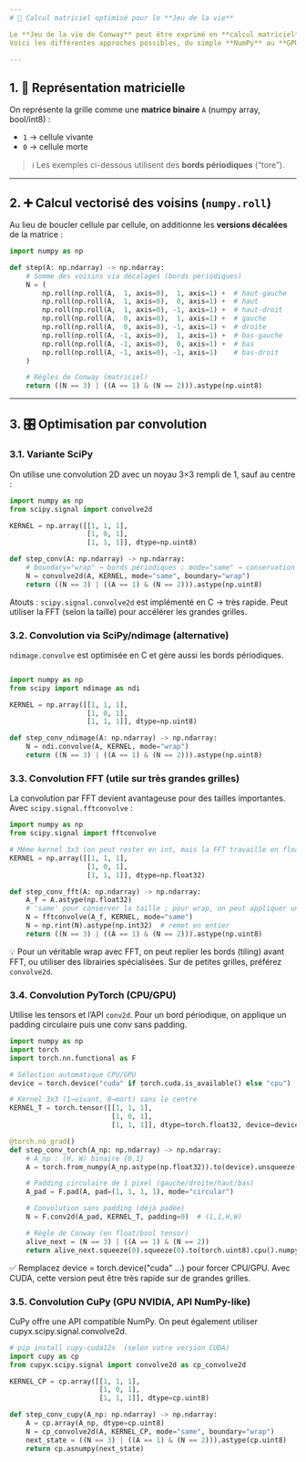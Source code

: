 ```yaml
---
# 🚀 Calcul matriciel optimisé pour le **Jeu de la vie**

Le **Jeu de la vie de Conway** peut être exprimé en **calcul matriciel** pour accélérer drastiquement son exécution.  
Voici les différentes approches possibles, du simple **NumPy** au **GPU**.

---
```


## 1. 🎲 Représentation matricielle
On représente la grille comme une **matrice binaire** `A` (numpy array, bool/int8) :  
- `1` → cellule vivante  
- `0` → cellule morte

> ℹ️ Les exemples ci-dessous utilisent des **bords périodiques** (“tore”).  

---

## 2. ➕ Calcul vectorisé des voisins (`numpy.roll`)
Au lieu de boucler cellule par cellule, on additionne les **versions décalées** de la matrice :

```python
import numpy as np

def step(A: np.ndarray) -> np.ndarray:
    # Somme des voisins via décalages (bords périodiques)
    N = (
        np.roll(np.roll(A,  1, axis=0),  1, axis=1) +  # haut-gauche
        np.roll(np.roll(A,  1, axis=0),  0, axis=1) +  # haut
        np.roll(np.roll(A,  1, axis=0), -1, axis=1) +  # haut-droit
        np.roll(np.roll(A,  0, axis=0),  1, axis=1) +  # gauche
        np.roll(np.roll(A,  0, axis=0), -1, axis=1) +  # droite
        np.roll(np.roll(A, -1, axis=0),  1, axis=1) +  # bas-gauche
        np.roll(np.roll(A, -1, axis=0),  0, axis=1) +  # bas
        np.roll(np.roll(A, -1, axis=0), -1, axis=1)    # bas-droit
    )

    # Règles de Conway (matriciel)
    return ((N == 3) | ((A == 1) & (N == 2))).astype(np.uint8)
```

---

## 3. 🎛️ Optimisation par convolution

### 3.1. Variante SciPy
On utilise une convolution 2D avec un noyau 3×3 rempli de 1, sauf au centre :
```python
import numpy as np
from scipy.signal import convolve2d

KERNEL = np.array([[1, 1, 1],
                   [1, 0, 1],
                   [1, 1, 1]], dtype=np.uint8)

def step_conv(A: np.ndarray) -> np.ndarray:
    # boundary="wrap" → bords périodiques ; mode="same" → conservation de la taille
    N = convolve2d(A, KERNEL, mode="same", boundary="wrap")
    return ((N == 3) | ((A == 1) & (N == 2))).astype(np.uint8)
```
Atouts :
`scipy.signal.convolve2d` est implémenté en C → très rapide.
Peut utiliser la FFT (selon la taille) pour accélérer les grandes grilles.

### 3.2. Convolution via SciPy/ndimage (alternative)
`ndimage.convolve` est optimisée en C et gère aussi les bords périodiques.

```python
```

```python
import numpy as np
from scipy import ndimage as ndi

KERNEL = np.array([[1, 1, 1],
                   [1, 0, 1],
                   [1, 1, 1]], dtype=np.uint8)

def step_conv_ndimage(A: np.ndarray) -> np.ndarray:
    N = ndi.convolve(A, KERNEL, mode="wrap")
    return ((N == 3) | ((A == 1) & (N == 2))).astype(np.uint8)
```

### 3.3. Convolution FFT (utile sur très grandes grilles)
La convolution par FFT devient avantageuse pour des tailles importantes. Avec `scipy.signal.fftconvolve` :

```python
import numpy as np
from scipy.signal import fftconvolve

# Même kernel 3x3 (on peut rester en int, mais la FFT travaille en float)
KERNEL = np.array([[1, 1, 1],
                   [1, 0, 1],
                   [1, 1, 1]], dtype=np.float32)

def step_conv_fft(A: np.ndarray) -> np.ndarray:
    A_f = A.astype(np.float32)
    # 'same' pour conserver la taille ; pour wrap, on peut appliquer un padding circulaire manuel
    N = fftconvolve(A_f, KERNEL, mode="same")
    N = np.rint(N).astype(np.int32)  # remet en entier
    return ((N == 3) | ((A == 1) & (N == 2))).astype(np.uint8)
```


💡 Pour un véritable wrap avec FFT, on peut replier les bords (tiling) avant FFT, ou utiliser des librairies spécialisées. Sur de petites grilles, préférez `convolve2d`.

### 3.4. Convolution PyTorch (CPU/GPU)
Utilise les tensors et l’API `conv2d`. Pour un bord périodique, on applique un padding circulaire puis une conv sans padding.

```python
import numpy as np
import torch
import torch.nn.functional as F

# Sélection automatique CPU/GPU
device = torch.device("cuda" if torch.cuda.is_available() else "cpu")

# Kernel 3x3 (1→vivant, 0→mort) sans le centre
KERNEL_T = torch.tensor([[1, 1, 1],
                         [1, 0, 1],
                         [1, 1, 1]], dtype=torch.float32, device=device).view(1, 1, 3, 3)

@torch.no_grad()
def step_conv_torch(A_np: np.ndarray) -> np.ndarray:
    # A_np : (H, W) binaire {0,1}
    A = torch.from_numpy(A_np.astype(np.float32)).to(device).unsqueeze(0).unsqueeze(0)  # (1,1,H,W)

    # Padding circulaire de 1 pixel (gauche/droite/haut/bas)
    A_pad = F.pad(A, pad=(1, 1, 1, 1), mode="circular")

    # Convolution sans padding (déjà padée)
    N = F.conv2d(A_pad, KERNEL_T, padding=0)  # (1,1,H,W)

    # Règle de Conway (en float/bool tensor)
    alive_next = (N == 3) | ((A == 1) & (N == 2))
    return alive_next.squeeze(0).squeeze(0).to(torch.uint8).cpu().numpy()
```

✅ Remplacez device = torch.device("cuda" ...) pour forcer CPU/GPU.
Avec CUDA, cette version peut être très rapide sur de grandes grilles.

### 3.5. Convolution CuPy (GPU NVIDIA, API NumPy-like)
CuPy offre une API compatible NumPy. On peut également utiliser cupyx.scipy.signal.convolve2d.

```python
# pip install cupy-cuda12x  (selon votre version CUDA)
import cupy as cp
from cupyx.scipy.signal import convolve2d as cp_convolve2d

KERNEL_CP = cp.array([[1, 1, 1],
                      [1, 0, 1],
                      [1, 1, 1]], dtype=cp.uint8)

def step_conv_cupy(A_np: np.ndarray) -> np.ndarray:
    A = cp.array(A_np, dtype=cp.uint8)
    N = cp_convolve2d(A, KERNEL_CP, mode="same", boundary="wrap")
    next_state = ((N == 3) | ((A == 1) & (N == 2))).astype(cp.uint8)
    return cp.asnumpy(next_state)


```
